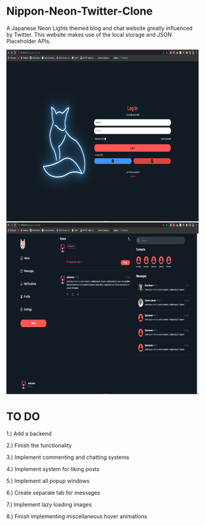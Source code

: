 # Nippon-Neon-Twitter-Clone
 A Japanese Neon Lights themed blog and chat website greatly influenced by Twitter. This website makes use of the local storage and JSON Placeholder APIs.

<img src="output images/login.png" width=900 height=450/>
<img src="output images/home.png" width=900 height=450/>

# TO DO
<p> 1.) Add a backend </p>
<p> 2.) Finish the functionality </p>
<p> 3.) Implement commenting and chatting systems </p>
<p> 4.) Implement system for liking posts </p>
<p> 5.) Implement all popup windows </p>
<p> 6.) Create separate tab for messages</p>
<p> 7.) Implement lazy loading images</p>
<p> 8.) Finish implementing miscellaneous hover animations</p>
